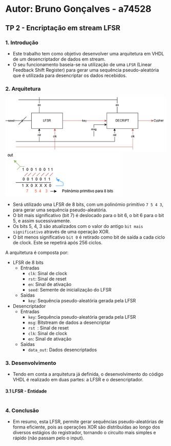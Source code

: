 # Autor: Bruno Gonçalves - a74528

## TP 2 - Encriptação em stream LFSR

### 1. Introdução
- Este trabalho tem como objetivo desenvolver uma arquitetura em VHDL de um desencriptador de dados em stream. 
- O seu funcionamento baseia-se na utilização de uma `LFSR` (Linear Feedback Shift Register) para gerar uma sequência pseudo-aleatória que é utilizada para desencriptar os dados recebidos.

### 2. Arquitetura

![Architecture](./images/TP2.png)
![Architecture](./images/count.png)

- Será utilizado uma LFSR de 8 bits, com um polinómio primitivo `7 5 4 3`, para gerar uma sequência pseudo-aleatória.
- O bit mais significativo (bit 7) é deslocado para o bit 6, o bit 6 para o bit 5, e assim sucessivamente.
- Os bits 5, 4, 3 são atualizados com o valor do antigo `bit mais significativo` através de uma operação XOR.
- O bit menos significativo `bit 0` é retirado como bit de saída a cada ciclo de clock. Este se repetirá após 256 ciclos.

A arquitetura é composta por:
  - LFSR de 8 bits
    - Entradas
        - `clk`: Sinal de clock
        - `rst`: Sinal de reset
        - `en`: Sinal de ativação
        - `seed`: Semente de inicialização do LFSR
    - Saídas
        - `key`: Sequência pseudo-aleatória gerada pela LFSR
  - Desencriptador
    - Entradas
        - `key`: Sequência pseudo-aleatória gerada pela LFSR
        - `msg`: Bitstream de dados a desencriptar
        - `rst `: Sinal de reset
        - `clk`: Sinal de clock
        - `en`: Sinal de ativação
    - Saídas
        - `data_out`: Dados desencriptados

### 3. Desenvolvimento
- Tendo em conta a arquitetura já definida, o desenvolvimento do código VHDL é realizado em duas partes: a LFSR e o desencriptador.
#### 3.1 LFSR - Entidade
```vhdl

```

<!-- Screenshot da simulação -->
### 4. Conclusão
- Em resumo, esta LFSR, permite gerar sequências pseudo-aleatórias de forma eficiente, pois as operações XOR são distribuídas ao longo dos diversos estágios do registrador, tornando o circuito mais simples e rápido (não passam pelo o input).

